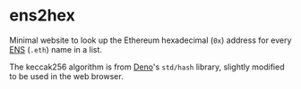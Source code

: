 # ens2hex

Minimal website to look up the Ethereum hexadecimal (`0x`) address for every [ENS](https://ens.domains/) (`.eth`) name in a list.

The keccak256 algorithm is from [Deno](https://deno.land/)'s `std/hash` library, slightly modified to be used in the web browser.
